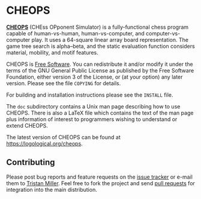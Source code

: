 CHEOPS
======

**[CHEOPS](https://logological.org/cheops)** (CHEss OPponent
Simulator) is a fully-functional chess program capable of
human-vs-human, human-vs-computer, and computer-vs-computer play. It
uses a 64-square linear array board representation. The game tree
search is alpha–beta, and the static evaluation function considers
material, mobility, and motif features.

CHEOPS is [Free
Software](https://www.gnu.org/philosophy/free-sw.html).  You can
redistribute it and/or modify it under the terms of the GNU General
Public License as published by the Free Software Foundation, either
version 3 of the License, or (at your option) any later version.
Please see the file `COPYING` for details.

For building and installation instructions please see the `INSTALL`
file.

The `doc` subdirectory contains a Unix man page describing how to use
CHEOPS.  There is also a LaTeX file which contains the text of the man
page plus information of interest to programmers wishing to understand
or extend CHEOPS.

The latest version of CHEOPS can be found at
<https://logological.org/cheops>.

Contributing
------------

Please post bug reports and feature requests on the [issue
tracker](https://github.com/logological/cheops/issues) or e-mail them
to [Tristan Miller](mailto:psychonaut@nothingisreal.com). Feel free to
fork the project and send [pull
requests](https://help.github.com/articles/using-pull-requests/) for
integration into the main distribution.
